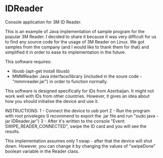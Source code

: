 # IDReader
Console application for 3M ID Reader.

This is an example of Java implementation of sample program for the popular 3M Reader. 
I decided to share it because it was very difficult for us to find any source code for the usage of 3M Reader on Linux.
We got samples from the company (and I would like to thank them for that) and simplified it in order to ease its implementation in the future.

This software requires:
  - libusb (apt-get install libusb)
  - MMMReader Java interface/library (included in the soure code - "mmmreader.jar")
 in order to function normally.
 
 This software is designed specifically for IDs from Azerbaijan. It might not work well with IDs from other countries. 
 However, it gives an idea about how you should initialise the device and use it. 

INSTRUCTIONS:
  1 - Connect the device to usb port
  2 - Run the program with root priveleges (I recommend to export the .jar file and run "sudo java -jar IDReader.jar")
  3 - After it's written to the console "Event: SWIPE_READER_CONNECTED", swipe the ID card and you will see the results.
  
This implementation assumes only 1 swap - after that the device will shut down. However, you can change it by changing the values
of "swipeDone" boolean variable in the Reader class.
